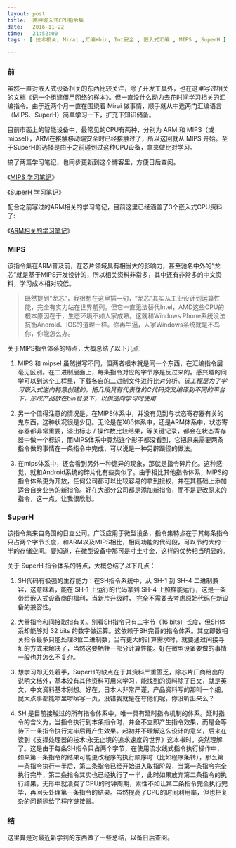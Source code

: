 ```yaml
--- 
layout: post
title:  两种嵌入式CPU指令集
date:   2016-11-22
time:   21:52:00
tags : [ 技术相关, Mirai ,汇编+bin, Iot安全 , 嵌入式汇编 , MIPS , SuperH ]

---
```



### 前

虽然一直对嵌入式设备相关的东西比较关注，除了开发工具外，也在这里写过相关的文档《[记一个组建僵尸网络的样本](/2016/03/16/记一个组建僵尸网络的样本.html)》。但一直没什么动力去花时间学习相关的汇编指令。由于近两个月一直在围绕着 Mirai 做事情，顺手就从中选两门汇编语言（MIPS、SuperH）简单学习一下，扩充下知识储备。

目前市面上的智能设备中，最常见的CPU有两种，分别为 ARM 和 MIPS（或mipsel），ARM在接触移动端安全时已经接触过了，所以这回就从 MIPS 开始。至于SuperH的选择是由于之前碰到过这种CPU设备，拿来做比对学习。

搞了两篇学习笔记，也同步更新到这个博客里，方便日后查阅。

《[MIPS 学习笔记](/2016/11/20/MIPS学习笔记.html)》

《[SuperH 学习笔记](/2016/11/21/SuperH学习笔记.html)》

配合之前写过的ARM相关的学习笔记，目前这里已经涵盖了3个嵌入式CPU资料了:

《[ARM相关的学习笔记](/goto_tags.html#ARM)》

### MIPS

该指令集在ARM普及前，在芯片领域具有相当大的影响力，甚至驰名中外的“龙芯”就是基于MIPS开发设计的，所以相关资料非常多，其中还有非常多的中文资料，学习成本相对较低。

> 既然提到“龙芯”，我很想在这里插一句，“龙芯”其实从工业设计到运算性能，完全有实力站在世界前列。但它一直无法替代Intel，AMD这些CPU的根本原因在于，生态环境不如人家成熟。这就和Windows Phone系统没法抗衡Android、IOS的道理一样。你再牛逼，人家Windows系统就是不鸟你，你能怎么办。

关于MIPS指令体系的特点，大概总结了以下几点:

1. MIPS 和 mipsel 虽然拼写不同，但两者根本就是同一个东西，在汇编指令层毫无区别。在二进制层面上，每条指令对应的字节序是反过来的。感兴趣的同学可以到[这个]()工程里，下载各自的二进制文件进行比对分析。*该工程是为了学习嵌入式逆向特意创建的，把几段具有代表性的C代码交叉编译到不同的平台下，形成产品放在bin目录下，以供逆向学习时使用*

2. 另一个值得注意的情况是，在MIPS体系中，并没有见到与状态寄存器有关的鬼东西，这种状况很是少见。无论是在X86体系中，还是ARM体系中，状态寄存器都非常重要，溢出标志 / 操作数比较结果，等关键记录，都会在状态寄存器中做一个标识，而MIPS体系中竟然连个影子都没看到，它把原来需要两条指令做的事情在一条指令中完成，可以说是一种另辟蹊径的做法。

3. 在mips体系中，还会看到另外一种诡异的现象，那就是指令碎片化。这种感觉，就和Android系统的碎片化有些类似了。由于相比其他指令体系，MIPS的指令体系更为开放，任何公司都可以比较容易的拿到授权，并在其基础上添加适合自身业务的新指令。好在大部分公司都是添加新指令，而不是更改原来的指令，这一点，让我很欣慰。

### SuperH

该指令集来自岛国的日立公司。广泛应用于微型设备，指令集特点在于其每条指令只占两个字节长度，和ARM以及MIPS相比，相同功能的代码段，可以节约大约一半的存储空间。要知道，在微型设备中那可是寸土寸金，这样的优势相当明显的。

关于 SuperH 指令体系的特点，大概总结了以下几点：

1. SH代码有极强的生存能力：在SH指令系统中，从 SH-1 到 SH-4 二进制兼容，这意味着，能在 SH-1 上运行的代码拿到 SH-4 上照样能运行，这是一条带给嵌入式设备商的福利，当新片升级时， 完全不需要去考虑原始代码在新设备的兼容性。

2. 大量指令和间接取指有关。别看SH指令只有二字节（16 bits）长度，但SH体系却能够对 32 bits 的数字做运算。这依赖于SH完善的指令体系。其立即数相关指令最多只能处理8位二进制数，当有更大的计算需求时，就要通过间接寻址的方式来解决了，当然这要牺牲一部分计算性能。好在微型设备要做的事情一般也并怎么不复杂。

3. 想学习却无处着手，SuperH的缺点在于其资料严重匮乏，除芯片厂商给出的说明文档外，基本没有其他资料可用来学习，能找到的资料除了日文，就是英文，中文资料基本别想。好在，日本人非常严谨，产品资料写的那叫一个细，屁大点事都能啰里啰嗦写一页，没错我就是在夸他们呢，你没听出来么？

4. SH 是目前接触过的所有指令体系中，唯一具有延时指令机制的体系。延时指令的含义为，当指令执行到本条指令时，并会不立即产生指令效果，而是会等待下一条指令执行完毕后再产生效果。起初并不理解这么设计的意义，后来在读到《支撑处理器的技术:永无止境的追求速度的世界》这本书时，突然理解了。这是由于每条SH指令只占两个字节，在使用流水线式指令执行操作中，如果第一条指令的结果可能更改程序的执行顺序时（比如程序条转），那么第一条指令执行一半后，第二条指令已经开始进入取指阶段，当第一条指令完全执行完毕，第二条指令其实也已经执行了一半，此时如果放弃第二条指令的执行结果，无形中就浪费了CPU的时钟周期，索性不如让第二条指令完全执行完毕，再回头处理第一条指令的结果。虽然提高了CPU的时间利用率，但也把复杂的问题抛给了程序链接器。

### 结

这里算是对最近新学到的东西做了一些总结，以备日后查阅。


